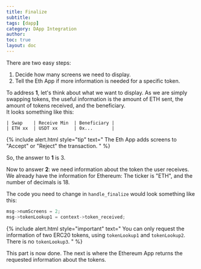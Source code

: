 ```yaml
---
title: Finalize
subtitle:
tags: [dapp]
category: DApp Integration
author:
toc: true
layout: doc
---
```


There are two easy steps:
1. Decide how many screens we need to display.
2. Tell the Eth App if more information is needed for a specific token.

To address **1**, let's think about what we want to display.
As we are simply swapping tokens, the useful information is the amount of ETH sent, the amount of tokens received, and the beneficiary.  
It looks something like this:
```
| Swap    | Receive Min  | Beneficiary |
| ETH xx  | USDT xx      | 0x...       |
```
<!--  -->
{% include alert.html style="tip" text="
The Eth App adds screens to \"Accept\" or \"Reject\" the transaction.
" %}
<!--  -->

So, the answer to **1** is 3.

Now to answer **2**: we need information about the token the user receives. We already have the information for Ethereum: The ticker is "ETH", and the number of decimals is 18.

The code you need to change in `handle_finalize` would look something like this:
```c
msg->numScreens = 2;
msg->tokenLookup1 = context->token_received;
```

<!--  -->
{% include alert.html style="important" text="
You can only request the information of two ERC20 tokens, using <code>tokenLookup1</code> and <code>tokenLookup2</code>. There is no <code>tokenLookup3</code>.
" %}
<!--  -->

This part is now done. The next is where the Ethereum App returns the requested information about the tokens.


